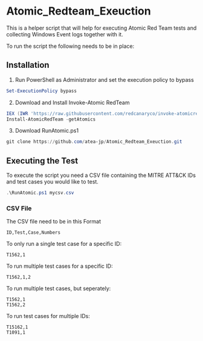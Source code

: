 # Atomic_Redteam_Exeuction


This is a helper script that will help for executing Atomic Red Team tests and collecting Windows Event logs together with it. 


To run the script the following needs to be in place: 

## Installation

1. Run PowerShell as Administrator and set the execution policy to bypass

```PowerShell
Set-ExecutionPolicy bypass
```

2. Download and Install Invoke-Atomic RedTeam

```PowerShell
IEX (IWR 'https://raw.githubusercontent.com/redcanaryco/invoke-atomicredteam/master/install-atomicredteam.ps1' -UseBasicParsing);
Install-AtomicRedTeam -getAtomics
```

3. Download RunAtomic.ps1
```PowerShell
git clone https://github.com/atea-jp/Atomic_Redteam_Exeuction.git
```

## Executing the Test

To execute the script you need a CSV file containing the MITRE ATT&CK IDs and test cases you would like to test. 

```PowerShell
.\RunAtomic.ps1 mycsv.csv
```
### CSV File
The CSV file need to be in this Format 

```
ID,Test,Case,Numbers
```

To only run a single test case for a specific ID: 

```
T1562,1
```

To run multiple test cases for a specific ID:
```
T1562,1,2
```

To run multiple test cases, but seperately:
```
T1562,1
T1562,2
```

To run test cases for multiple IDs:
```
T15162,1
T1091,1
```

